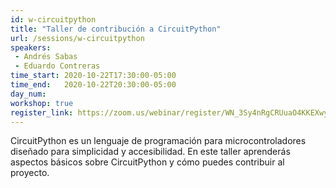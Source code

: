 ```yaml
---
id: w-circuitpython
title: "Taller de contribución a CircuitPython"
url: /sessions/w-circuitpython
speakers:
 - Andrés Sabas
 - Eduardo Contreras
time_start: 2020-10-22T17:30:00-05:00
time_end:   2020-10-22T20:30:00-05:00
day_num: 
workshop: true
register_link: https://zoom.us/webinar/register/WN_3Sy4nRgCRUuaO4KKEXwydQ
---
```


CircuitPython es un lenguaje de programación para microcontroladores diseñado para simplicidad y accesibilidad. En este taller aprenderás aspectos básicos sobre CircuitPython y cómo puedes contribuir al proyecto.